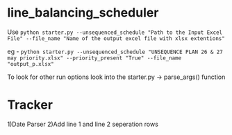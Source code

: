 # line_balancing_scheduler
Use 
```python starter.py --unsequenced_schedule "Path to the Input Excel File" --file_name "Name of the output excel file with xlsx extentions"```

eg - ```python starter.py --unsequenced_schedule "UNSEQUENCE PLAN 26 & 27 may priority.xlsx" --priority_present "True" --file_name "output_p.xlsx" ```

To look for other run options look into the starter.py -> parse_args() function 

# Tracker
1)Date Parser
2)Add line 1 and line 2 seperation rows


